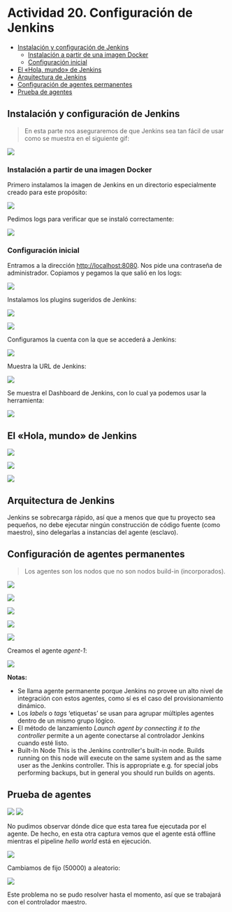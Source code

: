 # Actividad 20. Configuración de Jenkins <!-- omit in toc -->

- [Instalación y configuración de Jenkins](#instalación-y-configuración-de-jenkins)
  - [Instalación a partir de una imagen Docker](#instalación-a-partir-de-una-imagen-docker)
  - [Configuración inicial](#configuración-inicial)
- [El «Hola, mundo» de Jenkins](#el-hola-mundo-de-jenkins)
- [Arquitectura de Jenkins](#arquitectura-de-jenkins)
- [Configuración de agentes permanentes](#configuración-de-agentes-permanentes)
- [Prueba de agentes](#prueba-de-agentes)


## Instalación y configuración de Jenkins

> En esta parte nos aseguraremos de que Jenkins sea tan fácil de usar como se muestra en el siguiente gif:

![](imgs_n_gifs/jenkins_easy_access.gif)

### Instalación a partir de una imagen Docker

Primero instalamos la imagen de Jenkins en un directorio especialmente creado para este propósito:

![](imgs_n_gifs/2023-01-04-23-19-05.png)

Pedimos logs para verificar que se instaló correctamente:

![](imgs_n_gifs/2023-01-04-23-24-06.png)

### Configuración inicial

Entramos a la dirección <http://localhost:8080>. Nos pide una contraseña de administrador. Copiamos y pegamos la que salió en los logs:

![](imgs_n_gifs/2023-01-04-23-31-16.png)

Instalamos los plugins sugeridos de Jenkins:

![](imgs_n_gifs/2023-01-04-23-32-16.png)

![](imgs_n_gifs/2023-01-04-23-33-31.png)

Configuramos la cuenta con la que se accederá a Jenkins:

![](imgs_n_gifs/2023-01-04-23-53-53.png)

Muestra la URL de Jenkins:

![](imgs_n_gifs/2023-01-04-23-55-18.png)

Se muestra el Dashboard de Jenkins, con lo cual ya podemos usar la herramienta:

![](imgs_n_gifs/2023-01-04-23-56-31.png)

## El «Hola, mundo» de Jenkins

![](imgs_n_gifs/2023-01-05-11-06-32.png)

![](imgs_n_gifs/2023-01-05-11-13-03.png)

![](imgs_n_gifs/2023-01-05-11-14-07.png)

## Arquitectura de Jenkins

Jenkins se sobrecarga rápido, así que a menos que que tu proyecto sea pequeños, no debe ejecutar ningún construcción de código fuente (como maestro), sino delegarlas a instancias del agente (esclavo).

## Configuración de agentes permanentes

> Los agentes son los nodos que no son nodos build-in (incorporados).

![](imgs_n_gifs/2023-01-05-20-36-24.png)

![](imgs_n_gifs/2023-01-05-20-50-53.png)

![](imgs_n_gifs/2023-01-05-20-52-46.png)

![](imgs_n_gifs/2023-01-05-20-54-14.png)

![](imgs_n_gifs/2023-01-05-22-23-00.png)

Creamos el agente _agent-1_:

![](imgs_n_gifs/2023-01-05-21-04-08.png)


**Notas:**
* Se llama agente permanente porque Jenkins no provee un alto nivel de integración con estos agentes, como sí es el caso del provisionamiento dinámico.
* Los _labels_ o _tags_ ‘etiquetas’ se usan para agrupar múltiples agentes dentro de un mismo grupo lógico.
* El método de lanzamiento _Launch agent by connecting it to the controller_ permite a un agente conectarse al controlador Jenkins cuando esté listo. 
* Built-In Node
This is the Jenkins controller's built-in node. Builds running on this node will execute on the same system and as the same user as the Jenkins controller. This is appropriate e.g. for special jobs performing backups, but in general you should run builds on agents.

## Prueba de agentes

![](imgs_n_gifs/2023-01-05-21-41-02.png)
![](imgs_n_gifs/2023-01-05-21-42-22.png)

No pudimos observar dónde dice que esta tarea fue ejecutada por el agente. De hecho, en esta otra captura vemos que el agente está offline mientras el pipeline _hello world_ está en ejecución.

![](imgs_n_gifs/2023-01-10-17-40-10.png)

Cambiamos de fijo (50000) a aleatorio:

![](imgs_n_gifs/2023-01-10-17-58-37.png)

Este problema no se pudo resolver hasta el momento, así que se trabajará con el controlador maestro.





